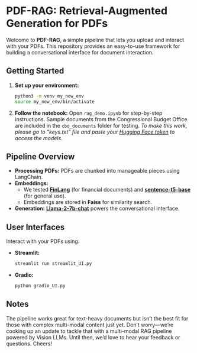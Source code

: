 # PDF-RAG: Retrieval-Augmented Generation for PDFs

Welcome to **PDF-RAG**, a simple pipeline that lets you upload and interact with your PDFs. This repository provides an easy-to-use framework for building a conversational interface for document interaction.

## Getting Started

1. **Set up your environment:**

   ```bash
   python3 -m venv my_new_env
   source my_new_env/bin/activate
   ```

2. **Follow the notebook:**
   Open `rag_demo.ipynb` for step-by-step instructions. Sample documents from the Congressional Budget Office are included in the `cbo_documents` folder for testing. *To make this work, please go to "keys.txt" file and paste your [Hugging Face token](https://huggingface.co/docs/hub/en/security-tokens) to access the models*.  

## Pipeline Overview

- **Processing PDFs:** PDFs are chunked into manageable pieces using LangChain.
- **Embeddings:**
  - We tested **[FinLang](https://huggingface.co/FinLang/finance-embeddings-investopedia)** (for financial documents) and **[sentence-t5-base](https://huggingface.co/sentence-transformers/sentence-t5-base)** (for general use).
  - Embeddings are stored in **Faiss** for similarity search.
- **Generation:** **[Llama-2-7b-chat](https://huggingface.co/meta-llama/Llama-2-7b-chat-hf)** powers the conversational interface.

## User Interfaces

Interact with your PDFs using:

- **Streamlit:**
  ```bash
  streamlit run streamlit_UI.py
  ```
- **Gradio:**
  ```bash
  python gradio_UI.py
  ```

## Notes

The pipeline works great for text-heavy documents but isn’t the best fit for those with complex multi-modal content just yet. Don’t worry—we’re cooking up an update to tackle that with a multi-modal RAG pipeline powered by Vision LLMs. Until then, we’d love to hear your feedback or questions. Cheers!
